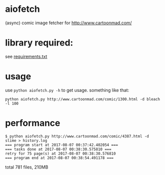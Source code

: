 # aiofetch
(async) comic image fetcher for http://www.cartoonmad.com/

# library required:
  see [requirements.txt](https://github.com/LFLab/aiofetch/blob/master/requirements.txt)

# usage
use `python aiofetch.py -h` to get usage.  something like that:
```
python aiofetch.py http://www.cartoonmad.com/comic/1300.html -d bleach -l 100
```

# performance
```
$ python aiofetch.py http://www.cartoonmad.com/comic/4387.html -d slime > history.log
=== program start at 2017-08-07 00:37:42.402054 ===
=== tasks done at 2017-08-07 00:38:30.575810 ===
retry for 75 page(s) at 2017-08-07 00:38:30.576810
=== program end at 2017-08-07 00:38:54.491178 ===
```
total 781 files, 210MB